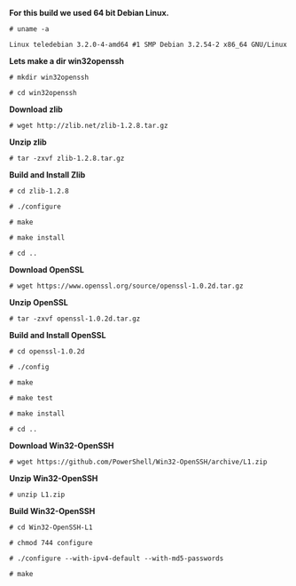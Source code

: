 **For this build we used 64 bit Debian Linux.**

`# uname -a`

`Linux teledebian 3.2.0-4-amd64 #1 SMP Debian 3.2.54-2 x86_64 GNU/Linux`

**Lets make a dir win32openssh**

`# mkdir win32openssh`

`# cd win32openssh`

**Download zlib**

`# wget http://zlib.net/zlib-1.2.8.tar.gz`

**Unzip zlib**

`# tar -zxvf zlib-1.2.8.tar.gz`

**Build and Install Zlib**

`# cd zlib-1.2.8 `

`# ./configure `

`# make `

`# make install `

`# cd ..`

**Download OpenSSL**

`# wget https://www.openssl.org/source/openssl-1.0.2d.tar.gz`

**Unzip OpenSSL**

`# tar -zxvf openssl-1.0.2d.tar.gz`

**Build and Install OpenSSL**

`# cd openssl-1.0.2d `

`# ./config ` 
                      
`# make `

`# make test `

`# make install`

`# cd ..`

**Download Win32-OpenSSH**

`# wget https://github.com/PowerShell/Win32-OpenSSH/archive/L1.zip`

**Unzip Win32-OpenSSH**

`# unzip L1.zip`

**Build Win32-OpenSSH**

`# cd Win32-OpenSSH-L1 `

`# chmod 744 configure`

`# ./configure --with-ipv4-default --with-md5-passwords`

`# make`
